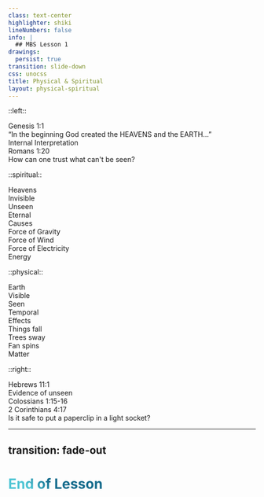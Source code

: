 ```yaml
---
class: text-center
highlighter: shiki
lineNumbers: false
info: |
  ## MBS Lesson 1
drawings:
  persist: true
transition: slide-down
css: unocss
title: Physical & Spiritual
layout: physical-spiritual
---
```


::left::

<div v-click='1'>
  Genesis 1:1
</div>
<div v-click='2' class='text-xs group/ii'>
  “In the beginning God created the 
  <span class='group/ii'>HEAVENS</span> and the <span>EARTH</span>...”</div>
  <div v-click='3' class='ii-btn'>
    <game-icons:archive-research class="ii-ion" /> Internal Interpretation
  </div>
  <div v-click='14' class='m-t-5'>
    Romans 1:20 <br/>
  <span 
    v-click='15' 
    class='italic font-light text-base align-text-top'>
      How can one trust what can't be seen?
    </span>
  </div>

::spiritual::

<div v-click='4'>
  Heavens
</div>
<div v-click='6'>
  Invisible
</div>
<div v-click='10'>
  Unseen
</div>
<div v-click='11'>
  Eternal
</div>

<div v-click='24' bg='white' m='b-15' p='b-28 t-1' pos='absolute' w='full' z='1'>
    Causes
</div>
<div v-click='22' font='normal' m='t-9' pos='relative' z='2'>
  Force of Gravity
</div>
<div v-click='20' font='normal' pos='relative' z='2'>
  Force of Wind
</div>
<div v-click='18' font='normal' m='t-1' pos='relative'  text='2xl' z='2'>
  Force of Electricity
</div>
<div v-click='25' bg='white' m='b-15' p='b-28 t-1' pos='absolute' w='full' z='1'>
    Energy
</div>

::physical::

<div v-click='4'>
  Earth
</div>
<div v-click='6'>
  Visible
</div>
<div v-click='8'>
  Seen
</div>
<div v-click='9'>
  Temporal
</div>

<div v-click='23' class='brick'>
  Effects
  </div>
<div v-click='21' class='relative m-t-9 z-2 font-normal'>
  Things fall
</div>
<div v-click='19' class='relative z-2 font-normal'>
  Trees sway
</div>
<div v-click='17' class='relative z-2 font-normal'>
  Fan spins
</div>
<div v-click='26' class='brick'>
  Matter
</div>

::right::

<div v-click='12'>
  Hebrews 11:1 <br/>
  <span v-click='13' 
    class='italic font-light text-base align-text-top'>
    Evidence of unseen</span>
</div>
<div v-click='5'>Colossians 1:15-16</div>
<div v-click='7'>2 Corinthians 4:17</div>
<div v-click='16' 
  class='italic font-light text-base align-text-top m-t-5'>
  Is it safe to put a paperclip in a light socket? 
</div>

<!--
The last comment block of each slide will be treated as slide notes. It will be visible and editable in Presenter Mode along with the slide. [Read more in the docs](https://sli.dev/guide/syntax.html#notes)
-->

<style>
  .brick {
    @apply bg-white p-b-28 p-t-1 absolute w-full m-b-15 z-1
  }
</style>
---

## transition: fade-out

# End of Lesson

<br>
<br>

<style>
h1 {
  background-color: #2B90B6;
  background-image: linear-gradient(45deg, #4EC5D4 10%, #146b8c 20%);
  background-size: 100%;
  -webkit-background-clip: text;
  -moz-background-clip: text;
  -webkit-text-fill-color: transparent;
  -moz-text-fill-color: transparent;
}
</style>

<!--
Here is another comment.
-->
